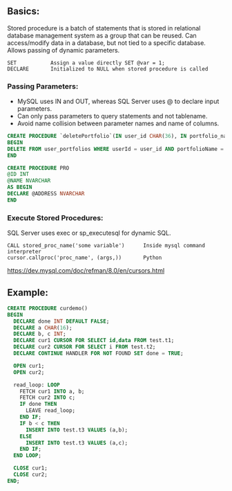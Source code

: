 ## Basics:
Stored procedure is a batch of statements that is stored in relational database management system as a group that can be reused. Can access/modify data in a database, but not tied to a specific database. Allows passing of dynamic parameters. 

```
SET           Assign a value directly SET @var = 1;
DECLARE       Initialized to NULL when stored procedure is called
```

### Passing Parameters:
- MySQL uses IN and OUT, whereas SQL Server uses @ to declare input parameters.
- Can only pass parameters to query statements and not tablename.
- Avoid name collision between parameter names and name of columns. 

```sql
CREATE PROCEDURE `deletePortfolio`(IN user_id CHAR(36), IN portfolio_name VARCHAR(255))
BEGIN
DELETE FROM user_portfolios WHERE userId = user_id AND portfolioName = portfolio_name;
END
```
```sql
CREATE PROCEDURE PRO
@ID INT
@NAME NVARCHAR
AS BEGIN
DECLARE @ADDRESS NVARCHAR 
END
```

### Execute Stored Procedures:
SQL Server uses exec or sp_executesql for dynamic SQL.
```
CALL stored_proc_name('some variable')      Inside mysql command interpreter
cursor.callproc('proc_name', (args,))       Python
```

https://dev.mysql.com/doc/refman/8.0/en/cursors.html

## Example:
```sql
CREATE PROCEDURE curdemo()
BEGIN
  DECLARE done INT DEFAULT FALSE;
  DECLARE a CHAR(16);
  DECLARE b, c INT;
  DECLARE cur1 CURSOR FOR SELECT id,data FROM test.t1;
  DECLARE cur2 CURSOR FOR SELECT i FROM test.t2;
  DECLARE CONTINUE HANDLER FOR NOT FOUND SET done = TRUE;

  OPEN cur1;
  OPEN cur2;

  read_loop: LOOP
    FETCH cur1 INTO a, b;
    FETCH cur2 INTO c;
    IF done THEN
      LEAVE read_loop;
    END IF;
    IF b < c THEN
      INSERT INTO test.t3 VALUES (a,b);
    ELSE
      INSERT INTO test.t3 VALUES (a,c);
    END IF;
  END LOOP;

  CLOSE cur1;
  CLOSE cur2;
END;
```
